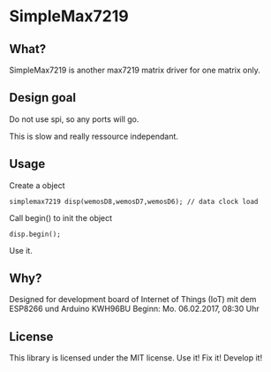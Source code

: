 SimpleMax7219
=============

## What?

SimpleMax7219 is another max7219 matrix driver for one matrix only.
    
## Design goal
    
Do not use spi, so any ports will go. 
    
This is slow and really ressource independant. 
    
## Usage    

Create a object 
    
```
simplemax7219 disp(wemosD8,wemosD7,wemosD6); // data clock load
```
    
Call begin() to init the object
    
```
disp.begin();
```
    
Use it.

## Why?

Designed for development board of
Internet of Things (IoT) mit dem ESP8266 und Arduino
KWH96BU
Beginn: Mo. 06.02.2017, 08:30 Uhr 

## License

This library is licensed under the MIT license. Use it! Fix it! Develop it!

